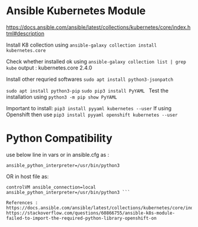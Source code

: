# Ansible Kubernetes Module
https://docs.ansible.com/ansible/latest/collections/kubernetes/core/index.html#description

Install K8 collection using
```ansible-galaxy collection install kubernetes.core```

Check whether installed ok using 
```ansible-galaxy collection list | grep kube```
output : kubernetes.core 2.4.0  

Install other requried softwares
```sudo apt install python3-jsonpatch```

```sudo apt install python3-pip```
```sudo pip3 install PyYAML ```
Test the installation using 
```python3 -m pip show PyYAML ```

Important to install: 
``` pip3 install pyyaml kubernetes --user ```
If using Openshift then use ``` pip3 install pyyaml openshift kubernetes --user ```


# Python Compatibility
use below line in vars or in ansible.cfg as :

```ansible_python_interpreter=/usr/bin/python3```

OR  in host file as:
```[controlVMs]
controlVM ansible_connection=local ansible_python_interpreter=/usr/bin/python3 ```

References :
https://docs.ansible.com/ansible/latest/collections/kubernetes/core/index.html#description
https://stackoverflow.com/questions/60866755/ansible-k8s-module-failed-to-import-the-required-python-library-openshift-on